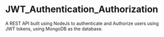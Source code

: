 # JWT_Authentication_Authorization
A REST API built using NodeJs to authenticate and Authorize users using JWT tokens, using MongoDB as the database.
